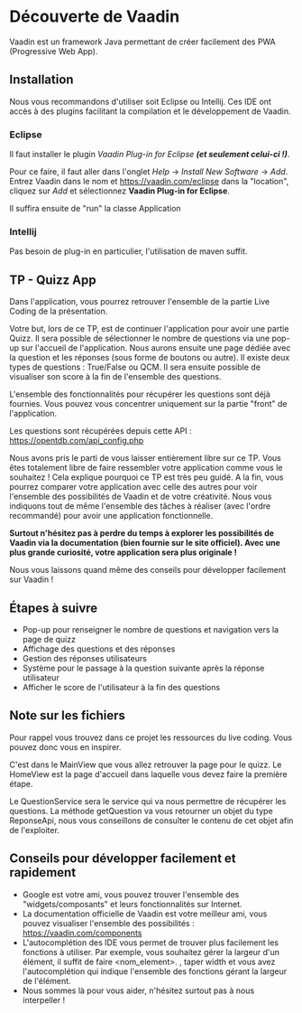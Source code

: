 # Découverte de Vaadin

Vaadin est un framework Java permettant de créer facilement des PWA (Progressive Web App).

## Installation

Nous vous recommandons d'utiliser soit Eclipse ou Intellij. Ces IDE ont accès à des plugins facilitant la compilation et le développement de Vaadin.

### Eclipse 

Il faut installer le plugin *Vaadin Plug-in for Eclipse* ***(et seulement celui-ci !)***.

Pour ce faire, il faut aller dans l'onglet *Help* -> *Install New Software* -> *Add*. Entrez Vaadin dans le nom et https://vaadin.com/eclipse dans la "location", cliquez sur *Add* et sélectionnez **Vaadin Plug-in for Eclipse**.

Il suffira ensuite de "run" la classe Application

### Intellij

Pas besoin de plug-in en particulier, l'utilisation de maven suffit.

## TP - Quizz App

Dans l'application, vous pourrez retrouver l'ensemble de la partie Live Coding de la présentation.

Votre but, lors de ce TP, est de continuer l'application pour avoir une partie Quizz. Il sera possible de sélectionner le nombre de questions via une pop-up sur l'accueil de l'application.
Nous aurons ensuite une page dédiée avec la question et les réponses (sous forme de boutons ou autre).
Il existe deux types de questions : True/False ou QCM.
Il sera ensuite possible de visualiser son score à la fin de l'ensemble des questions.

L'ensemble des fonctionnalités pour récupérer les questions sont déjà fournies. Vous pouvez vous concentrer uniquement sur la partie "front" de l'application.

Les questions sont récupérées depuis cette API : https://opentdb.com/api_config.php

Nous avons pris le parti de vous laisser entièrement libre sur ce TP.
Vous êtes totalement libre de faire ressembler votre application comme vous le souhaitez !
Cela explique pourquoi ce TP est très peu guidé. A la fin, vous pourrez comparer votre application avec celle des autres pour voir l'ensemble des possibilités de Vaadin et de votre créativité.
Nous vous indiquons tout de même l'ensemble des tâches à réaliser (avec l'ordre recommandé) pour avoir une application fonctionnelle.

**Surtout n'hésitez pas à perdre du temps à explorer les possibilités de Vaadin via la documentation (bien fournie sur le site officiel). Avec une plus grande curiosité, votre application sera plus originale !**

Nous vous laissons quand même des conseils pour développer facilement sur Vaadin !

## Étapes à suivre

- Pop-up pour renseigner le nombre de questions et navigation vers la page de quizz
- Affichage des questions et des réponses
- Gestion des réponses utilisateurs
- Système pour le passage à la question suivante après la réponse utilisateur
- Afficher le score de l'utilisateur à la fin des questions

## Note sur les fichiers 

Pour rappel vous trouvez dans ce projet les ressources du live coding. Vous pouvez donc vous en inspirer. 

C'est dans le MainView que vous allez retrouver la page pour le quizz. Le HomeView est la page d'accueil dans laquelle
vous devez faire la première étape. 

Le QuestionService sera le service qui va nous permettre de récupérer les questions. La méthode getQuestion va vous 
retourner un objet du type ReponseApi, nous vous conseillons de consulter le contenu de cet objet afin de l'exploiter.

## Conseils pour développer facilement et rapidement

- Google est votre ami, vous pouvez trouver l'ensemble des "widgets/composants" et leurs fonctionnalités sur Internet.
- La documentation officielle de Vaadin est votre meilleur ami, vous pouvez visualiser l'ensemble des possibilités : https://vaadin.com/components
- L'autocomplétion des IDE vous permet de trouver plus facilement les fonctions à utiliser. 
Par exemple, vous souhaitez gérer la largeur d'un élément, il suffit de faire <nom_element>. , taper width et vous avez l'autocomplétion qui indique l'ensemble des fonctions gérant la largeur de l'élément.
- Nous sommes là pour vous aider, n'hésitez surtout pas à nous interpeller !

